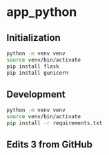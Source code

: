# app_python

## Initialization

```bash
python -m venv venv
source venv/bin/activate
pip install flask
pip install gunicorn
```

## Development

```bash
python -m venv venv
source venv/bin/activate
pip install -r requirements.txt
```

## Edits 3 from GitHub

